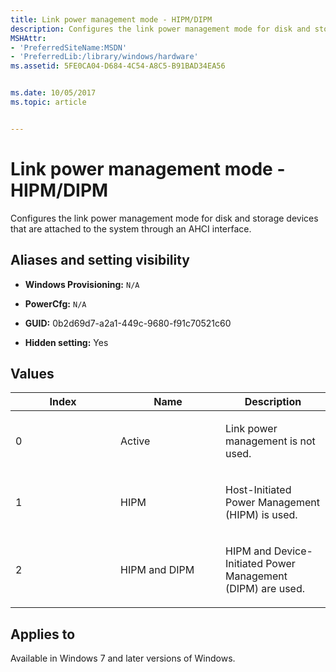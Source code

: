 ```yaml
---
title: Link power management mode - HIPM/DIPM
description: Configures the link power management mode for disk and storage devices that are attached to the system through an AHCI interface.
MSHAttr:
- 'PreferredSiteName:MSDN'
- 'PreferredLib:/library/windows/hardware'
ms.assetid: 5FE0CA04-D684-4C54-A8C5-B91BAD34EA56


ms.date: 10/05/2017
ms.topic: article


---
```


# <span id="p_customize_converged.disk_settings_link_power_management_mode_-_hipm_dipm"></span>Link power management mode - HIPM/DIPM


Configures the link power management mode for disk and storage devices that are attached to the system through an AHCI interface.

## <span id="Aliases_and_setting_visibility"></span><span id="aliases_and_setting_visibility"></span><span id="ALIASES_AND_SETTING_VISIBILITY"></span>Aliases and setting visibility


-   **Windows Provisioning:** `N/A         `

-   **PowerCfg:** `N/A         `

-   **GUID:** 0b2d69d7-a2a1-449c-9680-f91c70521c60

-   **Hidden setting:** Yes

## <span id="Values"></span><span id="values"></span><span id="VALUES"></span>Values


<table>
<colgroup>
<col width="33%" />
<col width="33%" />
<col width="33%" />
</colgroup>
<thead>
<tr class="header">
<th>Index</th>
<th>Name</th>
<th>Description</th>
</tr>
</thead>
<tbody>
<tr class="odd">
<td><p>0</p></td>
<td><p>Active</p></td>
<td><p>Link power management is not used.</p></td>
</tr>
<tr class="even">
<td><p>1</p></td>
<td><p>HIPM</p></td>
<td><p>Host-Initiated Power Management (HIPM) is used.</p></td>
</tr>
<tr class="odd">
<td><p>2</p></td>
<td><p>HIPM and DIPM</p></td>
<td><p>HIPM and Device-Initiated Power Management (DIPM) are used.</p></td>
</tr>
</tbody>
</table>

 

## <span id="Applies_to"></span><span id="applies_to"></span><span id="APPLIES_TO"></span>Applies to


Available in Windows 7 and later versions of Windows.
